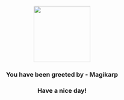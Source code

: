 <p align="center">
    <img src="https://raw.githubusercontent.com/PokeAPI/sprites/master/sprites/pokemon/129.png" width="150" height="150">
</p>
<h3 align="center">You have been greeted by - <b>Magikarp</b></h3>
<h3 align="center">Have a nice day!</h3>
